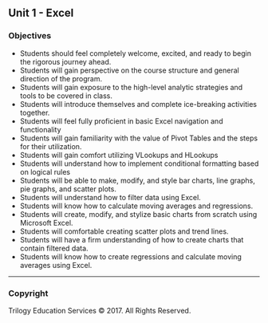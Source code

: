 ## Unit 1 - Excel

### Objectives

* Students should feel completely welcome, excited, and ready to begin the rigorous journey ahead.
* Students will gain perspective on the course structure and general direction of the program.
* Students will gain exposure to the high-level analytic strategies and tools to be covered in class.
* Students will introduce themselves and complete ice-breaking activities together.
* Students will feel fully proficient in basic Excel navigation and functionality
* Students will gain familiarity with the value of Pivot Tables and the steps for their utilization.
* Students will gain comfort utilizing VLookups and HLookups
* Students will understand how to implement conditional formatting based on logical rules
* Students will be able to make, modify, and style bar charts, line graphs, pie graphs, and scatter plots.
* Students will understand how to filter data using Excel.
* Students will know how to calculate moving averages and regressions.
* Students will create, modify, and stylize basic charts from scratch using Microsoft Excel.
* Students will comfortable creating scatter plots and trend lines.
* Students will have a firm understanding of how to create charts that contain filtered data.
* Students will know how to create regressions and calculate moving averages using Excel.

- - -

### Copyright

Trilogy Education Services © 2017. All Rights Reserved.
